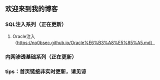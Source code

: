 ## 欢迎来到我的博客

### SQL注入系列（正在更新）
1. Oracle注入 （https://no0bsec.github.io/Oracle%E6%B3%A8%E5%85%A5.md）



### 内网渗透基础系列（正在更新）



### tips：首页链接非实时更新，请见谅
